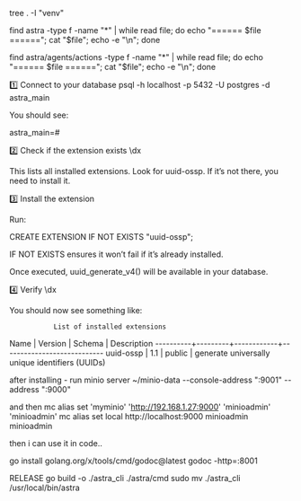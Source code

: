 tree . -I "venv"

find astra -type f -name "*" | while read file; do   echo "====== $file ======";   cat "$file";   echo -e "\n"; done


find astra/agents/actions -type f -name "*" | while read file; do   echo "====== $file ======";   cat "$file";   echo -e "\n"; done



1️⃣ Connect to your database
psql -h localhost -p 5432 -U postgres -d astra_main


You should see:

astra_main=#

2️⃣ Check if the extension exists
\dx


This lists all installed extensions. Look for uuid-ossp. If it’s not there, you need to install it.

3️⃣ Install the extension

Run:

CREATE EXTENSION IF NOT EXISTS "uuid-ossp";


IF NOT EXISTS ensures it won’t fail if it’s already installed.

Once executed, uuid_generate_v4() will be available in your database.

4️⃣ Verify
\dx


You should now see something like:

               List of installed extensions
  Name    | Version |   Schema   |         Description
----------+---------+------------+----------------------------
uuid-ossp | 1.1     | public     | generate universally unique identifiers (UUIDs)




after installing - run 
minio server ~/minio-data --console-address ":9001" --address ":9000"

and then
 mc alias set 'myminio' 'http://192.168.1.27:9000' 'minioadmin' 'minioadmin'
 mc alias set local http://localhost:9000 minioadmin minioadmin
 
then i can use it in code.. 


go install golang.org/x/tools/cmd/godoc@latest
godoc -http=:8001


RELEASE
go build -o ./astra_cli ./astra/cmd
sudo mv ./astra_cli /usr/local/bin/astra

